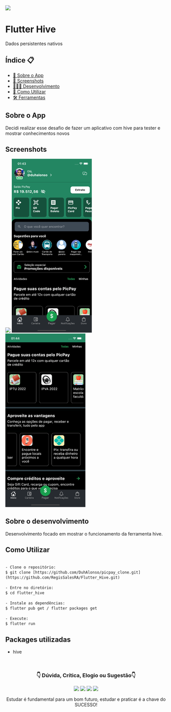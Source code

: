 <img src="https://img.shields.io/badge/Version-2.0.0-blue"> 

# Flutter Hive

Dados persistentes nativos 

<h2>Índice 📋</h2>

   <p>

   - [📖 Sobre o App](#Sobre-o-App)
   - [📱 Screenshots](#Screenshots)
   - [👨🏽‍💻 Desenvolvimento](#Sobre-o-desenvolvimento)
   - [📲 Como Utilizar](#Como-Utilizar)
   - [🛠 Ferramentas](#Ferramentas-utilizadas)

   </p>

<h2>Sobre o App</h2>

<p>
Decidi realizar esse desafio de fazer um aplicativo com hive para tester e mostrar conhecimentos novos
</p>

<h2>Screenshots</h2>

<img src="https://github.com/DuhAlonso/picpay_clone/blob/main/screenshots/picclone.gif" width="250"> <img src="https://github.com/DuhAlonso/picpay_clone/blob/main/screenshots/home.png" width="250"> <img src="https://github.com/DuhAlonso/picpay_clone/blob/main/screenshots/Atividades.png" width="250"> 

<p>
</p>

<h2>Sobre o desenvolvimento</h2>
<p>
Desenvolvimento focado em mostrar o funcionamento da ferramenta hive.
</p>


<h2>Como Utilizar</h2>
<p>

```

- Clone o repositório:
$ git clone [https://github.com/DuhAlonso/picpay_clone.git](https://github.com/RegisSalesRA/Flutter_Hive.git)

- Entre no diretório:
$ cd flutter_hive

- Instale as dependências:
$ flutter pub get / flutter packages get

- Execute:
$ flutter run

```

</p>
 
<p>

<h2>Packages utilizadas</h2>
<p>

- hive

</br>

<p align="center">
<h3 align="center">👇 Dúvida, Crítica, Elogio ou Sugestão👇</h3> 
  </p>
  <p align="center">
  <a href="https://instagram.com/duhalonsoo" target="_blank"><img src="https://img.shields.io/badge/-Instagram-%23E4405F?style=for-the-badge&logo=instagram&logoColor=white" target="_blank"></a>
  <a href="https://t.me/duhalonso" target="_blank"><img src="https://img.shields.io/badge/Telegram-2CA5E0?style=for-the-badge&logo=telegram&logoColor=white" target="_blank"></a> 
  <a href = "mailto:duhalonso.dev@gmail.com"><img src="https://img.shields.io/badge/-Gmail-%23333?style=for-the-badge&logo=gmail&logoColor=white" target="_blank"></a>
  <a href="https://www.linkedin.com/in/eduardo-alonso-685509b7" target="_blank"><img src="https://img.shields.io/badge/-LinkedIn-%230077B5?style=for-the-badge&logo=linkedin&logoColor=white" target="_blank"></a> 
</p>
<p align="center">
 Estudar é fundamental para um bom futuro, estudar e praticar é a chave do SUCESSO!

</p>
